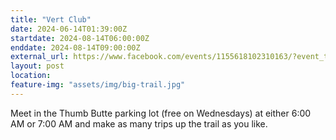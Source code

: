 ```yaml
---
title: "Vert Club"
date: 2024-06-14T01:39:00Z
startdate: 2024-08-14T06:00:00Z
enddate: 2024-08-14T09:00:00Z
external_url: https://www.facebook.com/events/1155618102310163/?event_time_id=1155618122310161
layout: post
location: 
feature-img: "assets/img/big-trail.jpg"
---
```


Meet in the Thumb Butte parking lot (free on Wednesdays) at either 6&#58;00 AM or 7&#58;00 AM and make as many trips up the trail as you like.<br>
  <br>
  
